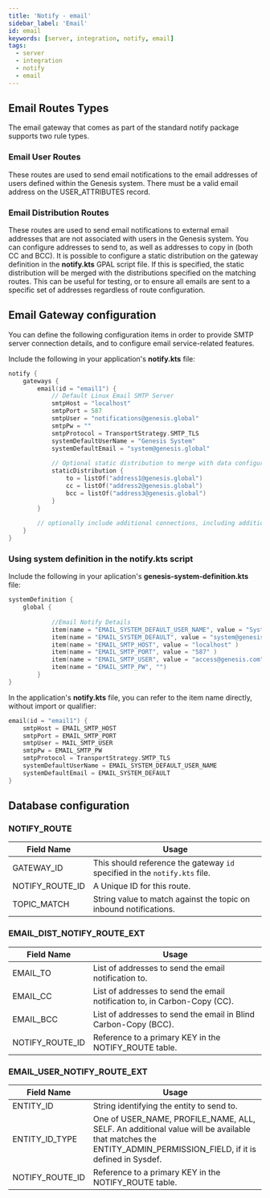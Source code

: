 ```yaml
---
title: 'Notify - email'
sidebar_label: 'Email'
id: email
keywords: [server, integration, notify, email]
tags:
  - server
  - integration
  - notify
  - email
---
```


## Email Routes Types
The email gateway that comes as part of the standard notify package supports two rule types.

### Email User Routes
These routes are used to send email notifications to the email addresses of users defined within the Genesis system. There must be a valid email address on the USER_ATTRIBUTES record.

### Email Distribution Routes
These routes are used to send email notifications to external email addresses that are not associated with users in the Genesis system. You can configure addresses to send to, as well as addresses to copy in (both CC and BCC).
It is possible to configure a static distribution on the gateway definition in the **notify.kts** GPAL script file. If this is specified, the static distribution will be merged with the distributions specified on the matching routes. This can be useful for testing, or to ensure all emails are sent to a specific set of addresses regardless of route configuration.

## Email Gateway configuration

You can define the following configuration items in order to provide SMTP server connection details, and to configure email service-related features.

Include the following in your application's **notify.kts** file:

```kotlin
notify {
    gateways {
        email(id = "email1") {
            // Default Linux Email SMTP Server
            smtpHost = "localhost"
            smtpPort = 587
            smtpUser = "notifications@genesis.global"
            smtpPw = ""
            smtpProtocol = TransportStrategy.SMTP_TLS
            systemDefaultUserName = "Genesis System"
            systemDefaultEmail = "system@genesis.global"
			
		    // Optional static distribution to merge with data configured on email distribution routes	
			staticDistribution { 
                to = listOf("address1@genesis.global")
                cc = listOf("address2@genesis.global")
                bcc = listOf("address3@genesis.global")
            }
		}
		
		// optionally include additional connections, including additional Symphony, Email
    }
}
```

### Using system definition in the notify.kts script

Include the following in your aplication's **genesis-system-definition.kts** file:

```kotlin
systemDefinition {
    global {
    
            //Email Notify Details
            item(name = "EMAIL_SYSTEM_DEFAULT_USER_NAME", value = "System Genesis" )
            item(name = "EMAIL_SYSTEM_DEFAULT", value = "system@genesis.com" )
            item(name = "EMAIL_SMTP_HOST", value = "localhost" )
            item(name = "EMAIL_SMTP_PORT", value = "587" )
            item(name = "EMAIL_SMTP_USER", value = "access@genesis.com" )
            item(name = "EMAIL_SMTP_PW", "")
        }
}
```

In the application's **notify.kts** file, you can refer to the item name directly, without import or qualifier:


```Kotlin
email(id = "email1") {
	smtpHost = EMAIL_SMTP_HOST
	smtpPort = EMAIL_SMTP_PORT
	smtpUser = MAIL_SMTP_USER
	smtpPw = EMAIL_SMTP_PW
	smtpProtocol = TransportStrategy.SMTP_TLS
	systemDefaultUserName = EMAIL_SYSTEM_DEFAULT_USER_NAME
	systemDefaultEmail = EMAIL_SYSTEM_DEFAULT
}
```

## Database configuration

### NOTIFY_ROUTE

| Field Name | Usage |
| --- | --- |
| GATEWAY_ID | This should reference the gateway `id` specified in the ```notify.kts``` file.   |
| NOTIFY_ROUTE_ID | A Unique ID for this route. |
| TOPIC_MATCH | String value to match against the topic on inbound notifications.  |


### EMAIL_DIST_NOTIFY_ROUTE_EXT

| Field Name | Usage |
| --- | --- |
| EMAIL_TO | List of addresses to send the email notification to.
| EMAIL_CC | List of addresses to send the email notification to, in Carbon-Copy (CC). | 
| EMAIL_BCC | List of addresses to send the email in Blind Carbon-Copy (BCC). | 
| NOTIFY_ROUTE_ID | Reference to a primary KEY in the NOTIFY_ROUTE table. |


### EMAIL_USER_NOTIFY_ROUTE_EXT
| Field Name | Usage |
| --- | --- |
| ENTITY_ID | String identifying the entity to send to. |
| ENTITY_ID_TYPE | One of USER_NAME, PROFILE_NAME, ALL, SELF. An additional value will be available that matches the ENTITY_ADMIN_PERMISSION_FIELD, if it is defined in Sysdef. | 
| NOTIFY_ROUTE_ID | Reference to a primary KEY in the NOTIFY_ROUTE table. |
